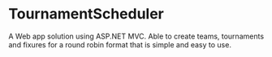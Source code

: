 # TournamentScheduler

A Web app solution using ASP.NET MVC.
Able to create teams, tournaments and fixures for a round robin format that is simple and easy to use.
